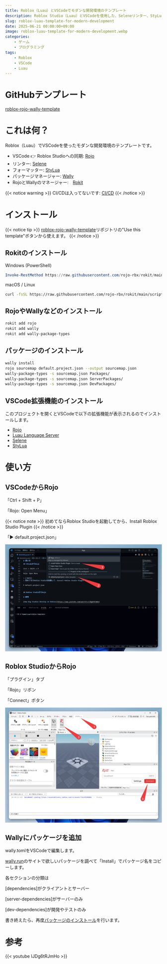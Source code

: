 ```yaml
---
title: Roblox（Luau）とVSCodeでモダンな開発環境のテンプレート
description: Roblox Studio（Luau）とVSCodeを使用した、Seleneリンター、StyLuaフォーマッター、WallyパッケージマネージャーとRokitツールマネージャーのGitHubテンプレートを作成しました
slug: roblox-luau-template-for-modern-development
date: 2025-06-21 00:00:00+09:00
image: roblox-luau-template-for-modern-development.webp
categories:
    - ゲーム
    - プログラミング
tags:
    - Roblox
    - VSCode
    - Luau
---
```


# GitHubテンプレート

[roblox-rojo-wally-template](https://github.com/takoyakisoft/roblox-rojo-wally-template)

# これは何？

Roblox（Luau）でVSCodeを使ったモダンな開発環境のテンプレートです。

- VSCode 👉 Roblox Studioへの同期: [Rojo](https://github.com/rojo-rbx/rojo)
- リンター: [Selene](https://github.com/Kampfkarren/selene)
- フォーマッター: [StyLua](https://github.com/JohnnyMorganz/StyLua)
- パッケージマネージャー: [Wally](https://github.com/UpliftGames/wally)
- RojoとWallyのマネージャー:　[Rokit](https://github.com/rojo-rbx/rokit)

{{< notice warning >}}
CI/CDは入ってないです: [CI/CD](https://github.com/Roblox/place-ci-cd-demo)
{{< /notice >}}

# インストール

{{< notice tip >}}
[roblox-rojo-wally-template](https://github.com/takoyakisoft/roblox-rojo-wally-template)リポジトリの"Use this template"ボタンから使えます。
{{< /notice >}}

## Rokitのインストール

Windows (PowerShell)

```powershell
Invoke-RestMethod https://raw.githubusercontent.com/rojo-rbx/rokit/main/scripts/install.ps1 | Invoke-Expression
```

macOS / Linux

```bash
curl -fsSL https://raw.githubusercontent.com/rojo-rbx/rokit/main/scripts/install.sh | sh
```

## RojoやWallyなどのインストール

```bash
rokit add rojo
rokit add wally
rokit add wally-package-types
```

## パッケージのインストール

```bash
wally install
rojo sourcemap default.project.json --output sourcemap.json
wally-package-types -s sourcemap.json Packages/
wally-package-types -s sourcemap.json ServerPackages/
wally-package-types -s sourcemap.json DevPackages/
```

## VSCode拡張機能のインストール

このプロジェクトを開くとVSCodeで以下の拡張機能が表示されるのでインストールします。

- [Rojo](https://marketplace.visualstudio.com/items?itemName=evaera.vscode-rojo)
- [Luau Language Server](https://marketplace.visualstudio.com/items?itemName=JohnnyMorganz.luau-lsp)
- [Selene](https://marketplace.visualstudio.com/items?itemName=Kampfkarren.selene-vscode)
- [StyLua](https://marketplace.visualstudio.com/items?itemName=JohnnyMorganz.stylua)

# 使い方

## VSCodeからRojo

「Ctrl + Shift + P」

「Rojo: Open Menu」

{{< notice note >}}
初めてならRoblox Studioを起動してから、Install Roblox Studio Plugin
{{< /notice >}}

「▶ default.project.json」

![VSCodeからRojoの起動方法](Code_m5RjRhSECe.webp)

## Roblox StudioからRojo

「プラグイン」タブ

「Rojo」リボン

「Connect」ボタン

![Roblox StudioからRojoの接続方法](roblox-luau-template-for-modern-development.webp)

## Wallyにパッケージを追加

wally.tomlをVSCodeで編集します。

[wally.run](https://wally.run/)のサイトで欲しいパッケージを調べて「Install」でパッケージ名をコピーします。

各セクションの分類は

[dependencies]がクライアントとサーバー

[server-dependencies]がサーバーのみ

[dev-dependencies]が開発やテストのみ

書き終えたら、再度[パッケージのインストール](#パッケージのインストール)を行います。

# 参考

{{< youtube IJDg6tRJmHo >}}
